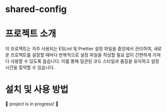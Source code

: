 # shared-config

# 프로젝트 소개

이 프로젝트는 자주 사용되는 ESLint 및 Prettier 설정 파일을 중앙에서 관리하여, 새로운 프로젝트를 설정할 때마다 반복적으로 설정 파일을 작성할 필요 없이 간편하게 가져다 사용할 수 있도록 돕습니다. 이를 통해 일관된 코드 스타일과 품질을 유지하고 설정 시간을 절약할 수 있습니다.

# 설치 및 사용 방법

🚧 project is in progress! 🚧
